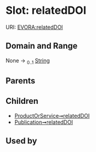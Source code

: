
# Slot: relatedDOI



URI: [EVORA:relatedDOI](https://evora-project.eu/relatedDOI)


## Domain and Range

None &#8594;  <sub>0..1</sub> [String](types/String.md)

## Parents


## Children

 *  [ProductOrService➞relatedDOI](ProductOrService_relatedDOI.md)
 *  [Publication➞relatedDOI](Publication_relatedDOI.md)

## Used by


